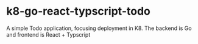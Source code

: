 # k8-go-react-typscript-todo
A simple Todo application, focusing deployment in K8. The backend is Go and frontend is React + Typscript
